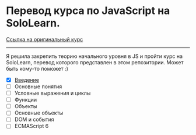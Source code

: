 # Перевод курса по JavaScript на SoloLearn. 
[Ссылка на оригинальный курс](https://www.sololearn.com/learning/1024)

---

Я решила закрепить теорию начального уровня в JS и пройти курс на SoloLearn, перевод которого представлен в этом репозитории. Может быть кому-то поможет :) 


- [x] [Введение](./intro/README.md)
- [ ] Основные понятия
- [ ] Условные выражения и циклы
- [ ] Функции
- [ ] Объекты
- [ ] Основные объекты
- [ ] DOM и события
- [ ] ECMAScript 6
